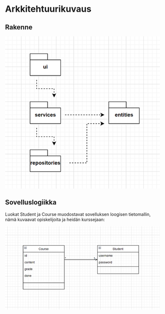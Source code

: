 # Arkkitehtuurikuvaus

## Rakenne

![](/dokumentaatio/kuvat/Pakkauskaavio.png)

## Sovelluslogiikka

Luokat Student ja Course muodostavat sovelluksen loogisen tietomallin, nämä kuvaavat opiskelijoita ja heidän kurssejaan:

![](/dokumentaatio/kuvat/Sovelluslogiikka_1.png)
